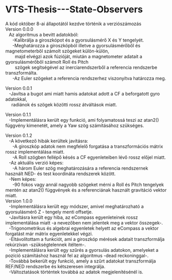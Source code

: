 # VTS-Thesis---State-Observers<br>
A kód október 8-ai állapotától kezdve történik a verziószámozás<br>
Version 0.0.0<br>
 &ensp; Az algoritmus a bevitt adatokból:<br>
   &ensp; &ensp; -Kalibrálja a giroszkópot és a gyorsulásmérő X és Y tengelyét.<br>
   &ensp; &ensp; -Meghatározza a giroszkópból illetve a gyorsulásmérőből és magnetometerből számolt szögeket külön-külön,<br>
   &ensp; &ensp; &nbsp; majd elvégzi azok fúzióját, miután a magnetometer adatait a gyorsulásmérőből számolt Roll és Pitch<br>
   &ensp; &ensp; &nbsp; szögek segítségével az inerciarendszerből a referencia rendszerbe transzformálta.<br>
   &ensp; &ensp; -Az Euler szögeket a referencia rendszerhez viszonyítva határozza meg.<br>
   
Version 0.0.1<br>
 &ensp; -Javítsa a bugot ami miatt hamis adatokat adott a CF a beforgatott gyro adatokkal, <br>
 &ensp; &nbsp; radiánok és szögek közötti rossz átváltások miatt.<br>
 
Version 0.1.1<br>
&ensp; -Implementálásra került egy funkció, ami folyamatossá teszi az atan2() függvény kimenetét, amely a Yaw szög számításához szükséges.<br>

Version 0.1.2<br>
&ensp; -A következő hibák kerültek javításra:<br>
&ensp; &ensp; -A giroszkóp adatok nem megfelelő forgatása a transzformációs mátrix rossz implementálása miatt.<br>
&ensp; &ensp; -A Roll szögben fellépő késés a CF egyenleteiben lévő rossz előjel miatt.<br>
&ensp; -Az aktuális verzió képes:<br>
&ensp; &ensp; -A három Euler szög meghatározására a referencia rendszernek használt NED- és test koordináta rendszerek között.<br>
&ensp; -Nem képes:<br>
&ensp; &ensp; -90 fokos vagy annál nagyobb szögeket mérni a Roll és Pitch tengelyek mentén az atan2() függvények és a referenciának használt gravitáció vektor miatt.<br>
Version 1.0.0<br>
&ensp; -Implementálásra került egy módszer, amivel meghatározható a gyorsulásmérő Z - tengely menti offsetje.<br>
&ensp; -Javításra került egy hiba, az eCompass egyenleteinek rossz implementálása miatt -a nevezőben nem jelentek meg a vektor összegek-.<br>
&ensp; -Trigonometrikus és algebrai egyenletek helyett az eCompass a vektor forgatást már mátrix egyenletekkel végzi.<br>
&ensp; -Eltávolítottam a funkciót, ami a giroszkóp mérések adatait transzformálja rekúrzívan -szükségtelennek ítéltem-.<br>
&ensp; -Implementálásra került egy szűrés a gyorsulás adatokon, amelyeket a pozíció számításhoz használ fel az algoritmus -dead reckoninggal-.<br>
&ensp; -Továbbá bekerült egy funkció, amely a szűrt adatokat transzformálja REF/NED rendszerbe és kétszeresen integrálja.<br>
&ensp; -Változtatások történtek továbbá az adatok megjelenítésénél is.<br>
